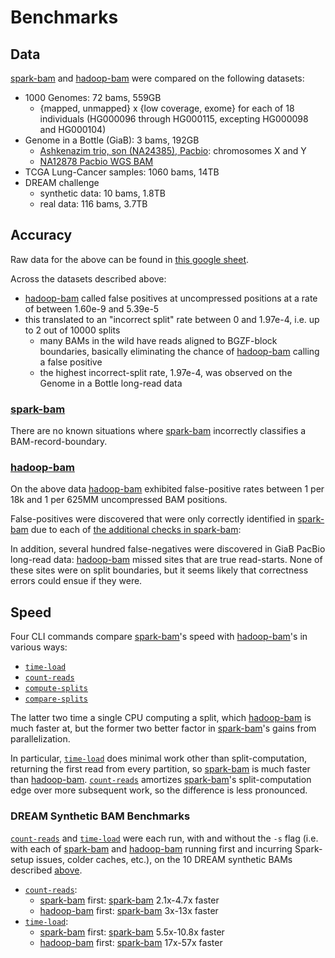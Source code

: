 # Benchmarks

## Data

[spark-bam] and [hadoop-bam] were compared on the following datasets:

- 1000 Genomes: 72 bams, 559GB
	- {mapped, unmapped} x {low coverage, exome} for each of 18 individuals (HG000096 through HG000115, excepting HG000098 and HG000104)
- Genome in a Bottle (GiaB): 3 bams, 192GB
	- [Ashkenazim trio, son (NA24385), Pacbio](ftp://ftp-trace.ncbi.nlm.nih.gov/giab/ftp/data/AshkenazimTrio/HG002_NA24385_son/PacBio_MtSinai_NIST/MtSinai_blasr_bam_GRCh37/): chromosomes X and Y
	- [NA12878 Pacbio WGS BAM](ftp://ftp-trace.ncbi.nlm.nih.gov/giab/ftp/data/NA12878/NA12878_PacBio_MtSinai/sorted_final_merged.bam)
- TCGA Lung-Cancer samples: 1060 bams, 14TB 
- DREAM challenge
	- synthetic data: 10 bams, 1.8TB
	- real data: 116 bams, 3.7TB

## Accuracy

Raw data for the above can be found in [this google sheet][results sheet]. 

Across the datasets described above:

- [hadoop-bam] called false positives at uncompressed positions at a rate of between 1.60e-9 and 5.39e-5 
- this translated to an "incorrect split" rate between 0 and 1.97e-4, i.e. up to 2 out of 10000 splits
	- many BAMs in the wild have reads aligned to BGZF-block boundaries, basically eliminating the chance of [hadoop-bam] calling a false positive
	- the highest incorrect-split rate, 1.97e-4, was observed on the Genome in a Bottle long-read data 

### [spark-bam]

There are no known situations where [spark-bam] incorrectly classifies a BAM-record-boundary.

### [hadoop-bam]

On the above data [hadoop-bam] exhibited false-positive rates between 1 per 18k and 1 per 625MM uncompressed BAM positions.
 
False-positives were discovered that were only correctly identified in [spark-bam] due to each of [the additional checks in spark-bam][checks table]:

In addition, several hundred false-negatives were discovered in GiaB PacBio long-read data: [hadoop-bam] missed sites that are true read-starts. None of these sites were on split boundaries, but it seems likely that correctness errors could ensue if they were.

## Speed

Four CLI commands compare [spark-bam]'s speed with [hadoop-bam]'s in various ways:

- [`time-load`]
- [`count-reads`]
- [`compute-splits`]
- [`compare-splits`]

The latter two time a single CPU computing a split, which [hadoop-bam] is much faster at, but the former two better factor in [spark-bam]'s gains from parallelization.

In particular, [`time-load`] does minimal work other than split-computation, returning the first read from every partition, so [spark-bam] is much faster than [hadoop-bam]. [`count-reads`] amortizes [spark-bam]'s split-computation edge over more subsequent work, so the difference is less pronounced.

### DREAM Synthetic BAM Benchmarks

[`count-reads`] and [`time-load`] were each run, with and without the `-s` flag (i.e. with each of [spark-bam] and [hadoop-bam] running first and incurring Spark-setup issues, colder caches, etc.), on the 10 DREAM synthetic BAMs described [above](#data).

- [`count-reads`]:
	- [spark-bam] first: [spark-bam] 2.1x-4.7x faster
	- [hadoop-bam] first: [spark-bam] 3x-13x faster
- [`time-load`]: 
	- [spark-bam] first: [spark-bam] 5.5x-10.8x faster
	- [hadoop-bam] first: [spark-bam] 17x-57x faster


<!-- Repos -->
[hadoop-bam]: https://github.com/HadoopGenomics/Hadoop-BAM
[spark-bam]: https://github.com/hammerlab/spark-bam

[results sheet]: https://docs.google.com/a/hammerlab.org/spreadsheets/d/1TOF8BbSFcdTCAl86q7TqSPh3zPFcbl-krvABE9QLEfo/edit?usp=sharing

[checks table]: ./motivation#improved-record-boundary-detection-robustness

[`time-load`]: ./command-line#time-load
[`count-reads`]: ./command-line#count-reads
[`compute-splits`]: ./command-line#compute-splits
[`compare-splits`]: ./command-line#compare-splits
